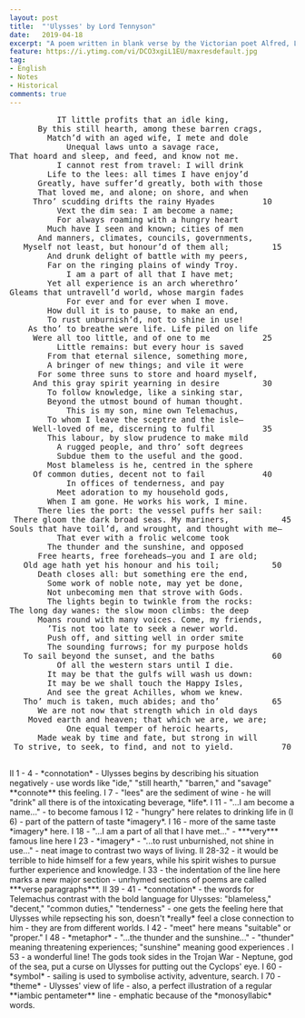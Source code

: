 ```yaml
---
layout: post
title:  "'Ulysses' by Lord Tennyson"
date:   2019-04-18
excerpt: "A poem written in blank verse by the Victorian poet Alfred, Lord Tennyson, written in 1833 and published in 1842 in his well-received second volume of poetry. An oft-quoted poem, it is popularly used to illustrate the dramatic monologue form."
feature: https://i.ytimg.com/vi/DCO3xgiL1EU/maxresdefault.jpg
tag:
- English
- Notes
- Historical
comments: true
---
```


<center><pre>
IT little profits that an idle king,	
By this still hearth, among these barren crags,	
Match’d with an aged wife, I mete and dole	
Unequal laws unto a savage race,	
That hoard and sleep, and feed, and know not me.	        5
  I cannot rest from travel: I will drink	
Life to the lees: all times I have enjoy’d	
Greatly, have suffer’d greatly, both with those	
That loved me, and alone; on shore, and when	
Thro’ scudding drifts the rainy Hyades	        10
Vext the dim sea: I am become a name;	
For always roaming with a hungry heart	
Much have I seen and known; cities of men	
And manners, climates, councils, governments,	
Myself not least, but honour’d of them all;	        15
And drunk delight of battle with my peers,	
Far on the ringing plains of windy Troy.	
I am a part of all that I have met;	
Yet all experience is an arch wherethro’	
Gleams that untravell’d world, whose margin fades	        20
For ever and for ever when I move.	
How dull it is to pause, to make an end,	
To rust unburnish’d, not to shine in use!	
As tho’ to breathe were life. Life piled on life	
Were all too little, and of one to me	        25
Little remains: but every hour is saved	
From that eternal silence, something more,	
A bringer of new things; and vile it were	
For some three suns to store and hoard myself,	
And this gray spirit yearning in desire	        30
To follow knowledge, like a sinking star,	
Beyond the utmost bound of human thought.	
  This is my son, mine own Telemachus,	
To whom I leave the sceptre and the isle—	
Well-loved of me, discerning to fulfil	        35
This labour, by slow prudence to make mild	
A rugged people, and thro’ soft degrees	
Subdue them to the useful and the good.	
Most blameless is he, centred in the sphere	
Of common duties, decent not to fail	        40
In offices of tenderness, and pay	
Meet adoration to my household gods,	
When I am gone. He works his work, I mine.	
  There lies the port: the vessel puffs her sail:	
There gloom the dark broad seas. My mariners,	        45
Souls that have toil’d, and wrought, and thought with me—	
That ever with a frolic welcome took	
The thunder and the sunshine, and opposed	
Free hearts, free foreheads—you and I are old;	
Old age hath yet his honour and his toil;	        50
Death closes all: but something ere the end,	
Some work of noble note, may yet be done,	
Not unbecoming men that strove with Gods.	
The lights begin to twinkle from the rocks:	
The long day wanes: the slow moon climbs: the deep	        55
Moans round with many voices. Come, my friends,	
’Tis not too late to seek a newer world.	
Push off, and sitting well in order smite	
The sounding furrows; for my purpose holds	
To sail beyond the sunset, and the baths	        60
Of all the western stars until I die.	
It may be that the gulfs will wash us down:	
It may be we shall touch the Happy Isles,	
And see the great Achilles, whom we knew.	
Tho’ much is taken, much abides; and tho’	        65
We are not now that strength which in old days	
Moved earth and heaven; that which we are, we are;	
One equal temper of heroic hearts,	
Made weak by time and fate, but strong in will	
To strive, to seek, to find, and not to yield.	        70
 </pre> </center>
II 1 - 4 - *connotation* - Ulysses begins by describing his situation negatively - use words like "ide," "still hearth," "barren," and "savage" **connote** this feeling.  
I 7 - "lees" are the sediment of wine - he will "drink" all there is of the intoxicating beverage, *life*.  
I 11 - "...I am become a name..." - to become famous  
I 12 - "hungry" here relates to drinking life in (I 6) - part of the pattern of taste *imagery*.  
I 16 - more of the same taste *imagery* here.  
I 18 - "...I am a part of all that I have met..." - ***very*** famous line here  
I 23 - *imagery* - "...to rust unburnished, not shine in use..." - neat image to contrast two ways of living.   
II 28-32 - it would be terrible to hide himself for a few years, while his spirit wishes to pursue further experience and knowledge.  
I 33 - the indentation of the line here marks a new major section - unrhymed sections of poems are called ***verse paragraphs***.  
II 39 - 41 - *connotation* - the words for Telemachus contrast with the bold language for Ulysses: "blameless," "decent," "common duties," "tenderness" - one gets the feeling here that Ulysses while repsecting his son, doesn't *really* feel a close connection to him - they are from different worlds.  
I 42 - "meet" here means "suitable" or "proper."
I 48 - *metaphor* - "...the thunder and the sunshine..." - "thunder" meaning threatening experiences; "sunshine" meaning good experiences .  
I 53 - a wonderful line! The gods took sides in the Trojan War - Neptune, god of the sea, put a curse on Ulysses for putting out the Cyclops' eye.  
I 60 - *symbol* - sailing is used to symbolise activity, adventure, search.  
I 70 - *theme* - Ulysses' view of life - also, a perfect illustration of a regular **iambic pentameter** line - emphatic because of the *monosyllabic* words.